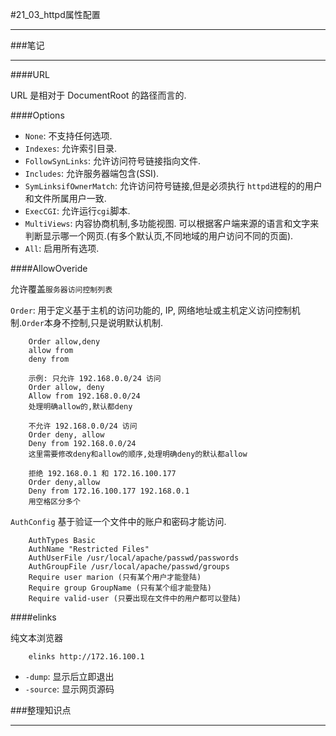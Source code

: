 #21_03_httpd属性配置

---

###笔记

---

####URL

URL 是相对于 DocumentRoot 的路径而言的.

####Options

* `None`: 不支持任何选项.
* `Indexes`: 允许索引目录.
* `FollowSynLinks`: 允许访问符号链接指向文件.
* `Includes`: 允许服务器端包含(SSI).
* `SymLinksifOwnerMatch`: 允许访问符号链接,但是必须执行 `httpd`进程的的用户和文件所属用户一致.
* `ExecCGI`: 允许运行`cgi`脚本.
* `MultiViews`: 内容协商机制,多功能视图. 可以根据客户端来源的语言和文字来判断显示哪一个网页.(有多个默认页,不同地域的用户访问不同的页面).
* `All`: 启用所有选项.

####AllowOveride

允许覆盖`服务器访问控制列表`

`Order`: 用于定义基于主机的访问功能的, IP, 网络地址或主机定义访问控制机制.`Order`本身不控制,只是说明默认机制.

		Order allow,deny
		allow from
		deny from
		
		示例: 只允许 192.168.0.0/24 访问
		Order allow, deny
		Allow from 192.168.0.0/24
		处理明确allow的,默认都deny
		
		不允许 192.168.0.0/24 访问
		Order deny, allow
		Deny from 192.168.0.0/24
		这里需要修改deny和allow的顺序,处理明确deny的默认都allow
		
		拒绝 192.168.0.1 和 172.16.100.177
		Order deny,allow
		Deny from 172.16.100.177 192.168.0.1
		用空格区分多个
		
		
`AuthConfig` 基于验证一个文件中的账户和密码才能访问.	

		AuthTypes Basic
		AuthName "Restricted Files"
		AuthUserFile /usr/local/apache/passwd/passwords
		AuthGroupFile /usr/local/apache/passwd/groups
		Require user marion (只有某个用户才能登陆)
		Require group GroupName (只有某个组才能登陆)
		Require valid-user (只要出现在文件中的用户都可以登陆)

####elinks

纯文本浏览器

		elinks http://172.16.100.1

* `-dump`: 显示后立即退出
* `-source`: 显示网页源码

###整理知识点

---